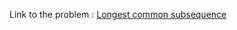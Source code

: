 Link to the problem : [Longest common subsequence](https://www.rosettacode.org/wiki/Longest_common_subsequence)

